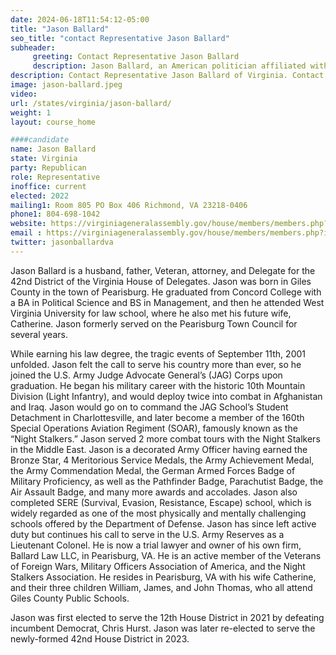 ```yaml
---
date: 2024-06-18T11:54:12-05:00
title: "Jason Ballard"
seo_title: "contact Representative Jason Ballard"
subheader:
     greeting: Contact Representative Jason Ballard
     description: Jason Ballard, an American politician affiliated with the Republican Party, assumed office as a member of the Virginia House of Delegates, representing District 42, on January 10, 2024.
description: Contact Representative Jason Ballard of Virginia. Contact information for Jason Ballard includes email address, phone number, and mailing address.
image: jason-ballard.jpeg
video:
url: /states/virginia/jason-ballard/
weight: 1
layout: course_home

####candidate
name: Jason Ballard
state: Virginia
party: Republican
role: Representative
inoffice: current
elected: 2022
mailing1: Room 805 PO Box 406 Richmond, VA 23218-0406
phone1: 804-698-1042
website: https://virginiageneralassembly.gov/house/members/members.php?id=H0333/
email : https://virginiageneralassembly.gov/house/members/members.php?id=H0333/
twitter: jasonballardva
---
```

Jason Ballard is a husband, father, Veteran, attorney, and Delegate for the 42nd District of the Virginia House of Delegates. Jason was born in Giles County in the town of Pearisburg. He graduated from Concord College with a BA in Political Science and BS in Management, and then he attended West Virginia University for law school, where he also met his future wife, Catherine. Jason formerly served on the Pearisburg Town Council for several years.

While earning his law degree, the tragic events of September 11th, 2001 unfolded. Jason felt the call to serve his country more than ever, so he joined the U.S. Army Judge Advocate General’s (JAG) Corps upon graduation. He began his military career with the historic 10th Mountain Division (Light Infantry), and would deploy twice into combat in Afghanistan and Iraq. Jason would go on to command the JAG School’s Student Detachment in Charlottesville, and later become a member of the 160th Special Operations Aviation Regiment (SOAR), famously known as the “Night Stalkers.” Jason served 2 more combat tours with the Night Stalkers in the Middle East. Jason is a decorated Army Officer having earned the Bronze Star, 4 Meritorious Service Medals, the Army Achievement Medal, the Army Commendation Medal, the German Armed Forces Badge of Military Proficiency, as well as the Pathfinder Badge, Parachutist Badge, the Air Assault Badge, and many more awards and accolades.  Jason also completed SERE (Survival, Evasion, Resistance, Escape) school, which is widely regarded as one of the most physically and mentally challenging schools offered by the Department of Defense.
Jason has since left active duty but continues his call to serve in the U.S. Army Reserves as a Lieutenant Colonel. He is now a trial lawyer and owner of his own firm, Ballard Law LLC, in Pearisburg, VA. He is an active member of the Veterans of Foreign Wars, Military Officers Association of America, and the Night Stalkers Association. He resides in Pearisburg, VA with his wife Catherine, and their three children William, James, and John Thomas, who all attend Giles County Public Schools.

Jason was first elected to serve the 12th House District in 2021 by defeating incumbent Democrat, Chris Hurst.  Jason was later re-elected to serve the newly-formed 42nd House District in 2023.

